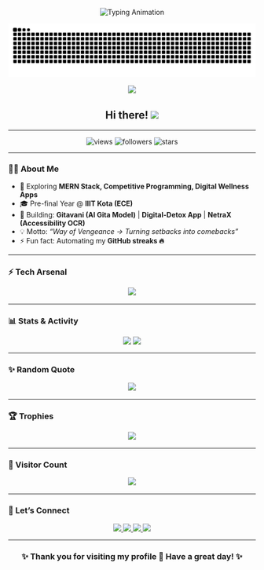 <!-- 🚀 Cyberpunk Neon Header -->
<p align="center">
  <img src="https://readme-typing-svg.herokuapp.com?font=Monoton&size=40&duration=2500&pause=800&color=00F7FF&center=true&vCenter=true&width=1000&lines=⚡+WAYGEANCE;🚀+Bhavya+Singh;💻+MERN+Developer;🎯+Competitive+Programmer;📡+ECE+Engineer" alt="Typing Animation" />
</p>



<!-- Snake Animation -->
<p align="center">
  <img src="https://raw.githubusercontent.com/waygeance/waygeance/output/github-contribution-grid-snake.svg" alt="snake animation" />
</p>

<!-- Divider -->
<p align="center">
  <img src="https://raw.githubusercontent.com/andreasbm/readme/master/assets/lines/laser.gif" />
</p>

<!-- Waving Hand Greeting -->
<h2 align="center">Hi there! <img src="https://raw.githubusercontent.com/MartinHeinz/MartinHeinz/master/wave.gif" width="30px"></h2>

---

<!-- Badges -->
<p align="center">
  <img src="https://komarev.com/ghpvc/?username=waygeance&label=Profile%20views&color=ff2ec6&style=flat" alt="views" /> 
  <img src="https://img.shields.io/github/followers/waygeance?label=Followers&style=social&color=ff2ec6" alt="followers" />
  <img src="https://img.shields.io/github/stars/waygeance?label=Stars&style=social&color=ff2ec6" alt="stars" />
</p>

---

<!-- About Me -->
### 👨‍💻 About Me  
- 🌱 Exploring **MERN Stack, Competitive Programming, Digital Wellness Apps**  
- 🎓 Pre-final Year @ **IIIT Kota (ECE)**  
- 🔭 Building: **Gitavani (AI Gita Model)** | **Digital-Detox App** | **NetraX (Accessibility OCR)**  
- 💡 Motto: *“Way of Vengeance → Turning setbacks into comebacks”*  
- ⚡ Fun fact: Automating my **GitHub streaks 🔥**  

---

<!-- Tech Stack -->
### ⚡ Tech Arsenal
<p align="center">
  <img src="https://skillicons.dev/icons?i=cpp,java,python,javascript,typescript,html,css,react,nodejs,express,nextjs,mongodb,git,github,linux,vscode,docker" />
</p>

---

<!-- GitHub Stats -->
### 📊 Stats & Activity  
<p align="center">
  <img src="https://github-readme-stats.vercel.app/api?username=waygeance&show_icons=true&theme=radical&title_color=ff2ec6&icon_color=ff2ec6&text_color=fff&bg_color=0D1117" height="160"/>
  <img src="https://github-readme-streak-stats.herokuapp.com?user=waygeance&theme=radical&ring=ff2ec6&fire=ff2ec6&currStreakLabel=ff2ec6" height="160"/>
</p>

---

<!-- Random Quote -->
### ✨ Random Quote  
<p align="center">
  <img src="https://quotes-github-readme.vercel.app/api?type=horizontal&theme=merko" />
</p>

---

<!-- Achievements -->
### 🏆 Trophies  
<p align="center">
  <img src="https://github-profile-trophy.vercel.app/?username=waygeance&theme=radical&margin-w=10&margin-h=10&no-frame=true&title=Commit,Stars,Followers,Repositories,PullRequest,Issues" />
</p>

---

<!-- Visitor Counter -->
### 👀 Visitor Count  
<p align="center">
  <img src="https://count.getloli.com/get/@waygeance?theme=moebooru-h" />
</p>

---

<!-- Contact Me -->
### 🤝 Let’s Connect  
<p align="center">
  <a href="https://www.linkedin.com/in/bhavyasinghiiitk/" target="_blank">
    <img src="https://img.shields.io/badge/LinkedIn-%230077B5.svg?&style=for-the-badge&logo=linkedin&logoColor=white" />
  </a>
  <a href="https://codeforces.com/profile/waygeance" target="_blank">
    <img src="https://img.shields.io/badge/Codeforces-445f9d?style=for-the-badge&logo=codeforces&logoColor=white" />
  </a>
  <a href="https://leetcode.com/waygeance/" target="_blank">
    <img src="https://img.shields.io/badge/LeetCode-FFA116?style=for-the-badge&logo=leetcode&logoColor=black" />
  </a>
  <a href="mailto:bhavyasinghiiitk@gmail.com" target="_blank">
    <img src="https://img.shields.io/badge/Email-D14836?style=for-the-badge&logo=gmail&logoColor=white" />
  </a>
</p>

---

<!-- Thank You -->
<h3 align="center">✨ Thank you for visiting my profile 🙏 Have a great day! ✨</h3>

